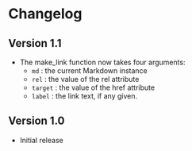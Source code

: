Changelog
=========


Version 1.1
-----------

- The make_link function now takes four arguments:
    - `md`
      :    the current Markdown instance
    - `rel`
      :    the value of the rel attribute
    - `target`
      :    the value of the href attribute
    - `label`
      :    the link text, if any given.


Version 1.0
-----------

- Initial release
